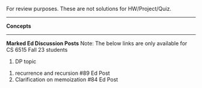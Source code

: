 For review purposes. These are not solutions for HW/Project/Quiz.

---------------------------------------------------------------
**Concepts**<br>



---------------------------------------------------------------
**Marked Ed Discussion Posts**<be>
Note: The below links are only available for CS 6515 Fall 23 students
1. DP topic
  1) recurrence and recursion #89 Ed Post
  2) Clarification on memoization #84 Ed Post
